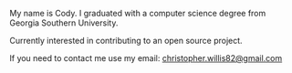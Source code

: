 My name is Cody. I graduated with a computer science degree from Georgia Southern University.

Currently interested in contributing to an open source project.

If you need to contact me use my email:
christopher.willis82@gmail.com
